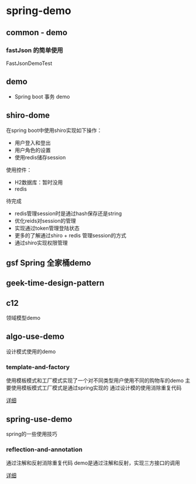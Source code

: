 # spring-demo
## common - demo
### fastJson 的简单使用
FastJsonDemoTest
## demo
- Spring boot 事务 demo

## shiro-dome
在spring boot中使用shiro实现如下操作：
- 用户登入和登出
- 用户角色的设置
- 使用redis储存session

使用控件：
- H2数据库：暂时没用
- redis

待完成
- redis管理session时是通过hash保存还是string
- 优化reids对session的管理
- 实现通过token管理登陆状态
- 更多的了解通过shiro + redis 管理session的方式
- 通过shiro实现权限管理

## gsf Spring 全家桶demo

## geek-time-design-pattern
## c12
领域模型demo

## algo-use-demo
设计模式使用的demo
### template-and-factory
使用模板模式和工厂模式实现了一个对不同类型用户使用不同的购物车的demo
主要使用模板模式工厂模式是通过spring实现的
通过设计模的使用消除重复代码

[详细](https://time.geekbang.org/column/article/228964)

## spring-use-demo
spring的一些使用技巧
### reflection-and-annotation
通过注解和反射消除重复代码
demo是通过注解和反射，实现三方接口的调用

[详细](https://time.geekbang.org/column/article/228964)